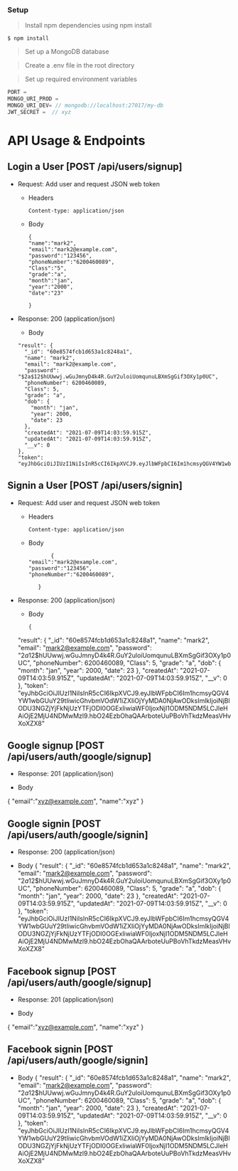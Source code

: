 ### Setup

> Install npm dependencies using npm install

```shell
$ npm install 
```

> Set up a MongoDB database 

> Create a .env file in the root directory

> Set up required environment variables

```javascript
PORT = 
MONGO_URI_PROD = 
MONGO_URI_DEV= // mongodb://localhost:27017/my-db
JWT_SECRET =  // xyz
```
# API Usage & Endpoints

## Login a User [POST /api/users/signup]

- Request: Add user and request JSON web token

  - Headers

        Content-type: application/json

  - Body

    ```
    {
    "name":"mark2",
    "email":"mark2@example.com",
    "password":"123456",
    "phoneNumber":"6200460089",
    "Class":"5",
    "grade":"a",
    "month":"jan",
    "year":"2000",
    "date":"23"

    }

    ```

- Response: 200 (application/json)

  - Body

  ```
  "result": {
    "_id": "60e8574fcb1d653a1c8248a1",
    "name": "mark2",
    "email": "mark2@example.com",
    "password": "$2a$12$hUUwwj.wGuJmnyD4k4R.GuY2uloiUomqunuLBXmSgGif3OXy1p0UC",
    "phoneNumber": 6200460089,
    "Class": 5,
    "grade": "a",
    "dob": {
      "month": "jan",
      "year": 2000,
      "date": 23
    },
    "createdAt": "2021-07-09T14:03:59.915Z",
    "updatedAt": "2021-07-09T14:03:59.915Z",
    "__v": 0
  },
  "token": "eyJhbGciOiJIUzI1NiIsInR5cCI6IkpXVCJ9.eyJlbWFpbCI6Im1hcmsyQGV4YW1wbGUuY29tIiwicGhvbmVOdW1iZXIiOjYyMDA0NjAwODksImlkIjoiNjBlODU3NGZjYjFkNjUzYTFjODI0OGExIiwiaWF0IjoxNjI1ODM5NDM5LCJleHAiOjE2MjU4NDMwMzl9.hbO24EzbOhaQAArboteUuPBoVhTkdzMeasVHvXoXZX8"
  ```

## Signin a User [POST /api/users/signin]

- Request: Add user and request JSON web token

  - Headers

        Content-type: application/json

  - Body

    ```
           {
    "email":"mark2@example.com",
    "password":"123456",
    "phoneNumber":"6200460089",

       }
    ```

- Response: 200 (application/json)

  - Body

  
        {
  "result": {
    "_id": "60e8574fcb1d653a1c8248a1",
    "name": "mark2",
    "email": "mark2@example.com",
    "password": "$2a$12$hUUwwj.wGuJmnyD4k4R.GuY2uloiUomqunuLBXmSgGif3OXy1p0UC",
    "phoneNumber": 6200460089,
    "Class": 5,
    "grade": "a",
    "dob": {
      "month": "jan",
      "year": 2000,
      "date": 23
    },
    "createdAt": "2021-07-09T14:03:59.915Z",
    "updatedAt": "2021-07-09T14:03:59.915Z",
    "__v": 0
  },
  "token": "eyJhbGciOiJIUzI1NiIsInR5cCI6IkpXVCJ9.eyJlbWFpbCI6Im1hcmsyQGV4YW1wbGUuY29tIiwicGhvbmVOdW1iZXIiOjYyMDA0NjAwODksImlkIjoiNjBlODU3NGZjYjFkNjUzYTFjODI0OGExIiwiaWF0IjoxNjI1ODM5NDM5LCJleHAiOjE2MjU4NDMwMzl9.hbO24EzbOhaQAArboteUuPBoVhTkdzMeasVHvXoXZX8"
  
## Google signup [POST /api/users/auth/google/signup]
  - Response: 201 (application/json)

  - Body

  {
    "email":"xyz@example.com",
    "name":"xyz"
  }
## Google signin [POST /api/users/auth/google/signin]
   - Response: 200 (application/json)

  - Body
     {
  "result": {
    "_id": "60e8574fcb1d653a1c8248a1",
    "name": "mark2",
    "email": "mark2@example.com",
    "password": "$2a$12$hUUwwj.wGuJmnyD4k4R.GuY2uloiUomqunuLBXmSgGif3OXy1p0UC",
    "phoneNumber": 6200460089,
    "Class": 5,
    "grade": "a",
    "dob": {
      "month": "jan",
      "year": 2000,
      "date": 23
    },
    "createdAt": "2021-07-09T14:03:59.915Z",
    "updatedAt": "2021-07-09T14:03:59.915Z",
    "__v": 0
  },
  "token": "eyJhbGciOiJIUzI1NiIsInR5cCI6IkpXVCJ9.eyJlbWFpbCI6Im1hcmsyQGV4YW1wbGUuY29tIiwicGhvbmVOdW1iZXIiOjYyMDA0NjAwODksImlkIjoiNjBlODU3NGZjYjFkNjUzYTFjODI0OGExIiwiaWF0IjoxNjI1ODM5NDM5LCJleHAiOjE2MjU4NDMwMzl9.hbO24EzbOhaQAArboteUuPBoVhTkdzMeasVHvXoXZX8"
## Facebook signup [POST /api/users/auth/google/signup]
   - Response: 201 (application/json)

  - Body

  {
    "email":"xyz@example.com",
    "name":"xyz"
  }
## Facebook signin [POST /api/users/auth/google/signin]
   - Body
        {
  "result": {
    "_id": "60e8574fcb1d653a1c8248a1",
    "name": "mark2",
    "email": "mark2@example.com",
    "password": "$2a$12$hUUwwj.wGuJmnyD4k4R.GuY2uloiUomqunuLBXmSgGif3OXy1p0UC",
    "phoneNumber": 6200460089,
    "Class": 5,
    "grade": "a",
    "dob": {
      "month": "jan",
      "year": 2000,
      "date": 23
    },
    "createdAt": "2021-07-09T14:03:59.915Z",
    "updatedAt": "2021-07-09T14:03:59.915Z",
    "__v": 0
  },
  "token": "eyJhbGciOiJIUzI1NiIsInR5cCI6IkpXVCJ9.eyJlbWFpbCI6Im1hcmsyQGV4YW1wbGUuY29tIiwicGhvbmVOdW1iZXIiOjYyMDA0NjAwODksImlkIjoiNjBlODU3NGZjYjFkNjUzYTFjODI0OGExIiwiaWF0IjoxNjI1ODM5NDM5LCJleHAiOjE2MjU4NDMwMzl9.hbO24EzbOhaQAArboteUuPBoVhTkdzMeasVHvXoXZX8"